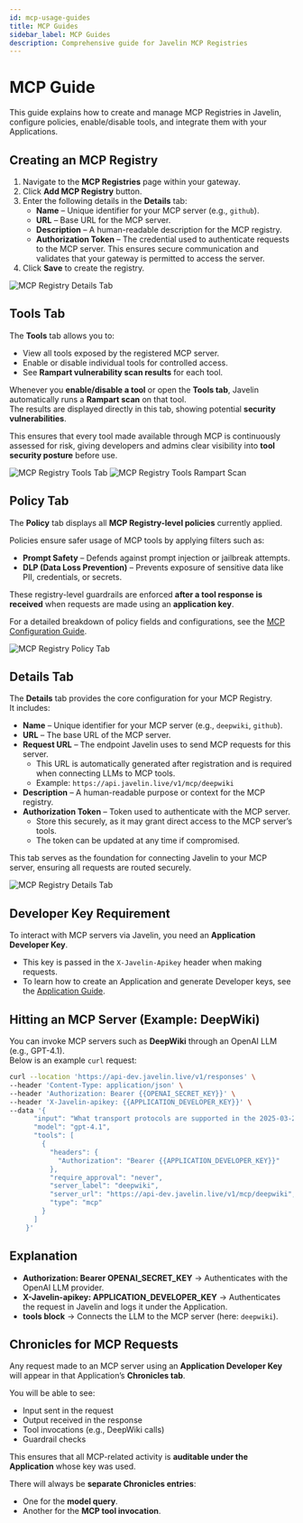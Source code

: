 ```yaml
---
id: mcp-usage-guides
title: MCP Guides
sidebar_label: MCP Guides
description: Comprehensive guide for Javelin MCP Registries
---
```


# MCP Guide

This guide explains how to create and manage MCP Registries in Javelin, configure policies, enable/disable tools, and integrate them with your Applications.


## Creating an MCP Registry

1. Navigate to the **MCP Registries** page within your gateway.  
2. Click **Add MCP Registry** button.  
3. Enter the following details in the **Details** tab:  
   - **Name** – Unique identifier for your MCP server (e.g., `github`).  
   - **URL** – Base URL for the MCP server.  
   - **Description** – A human-readable description for the MCP registry.  
   - **Authorization Token** – The credential used to authenticate requests to the MCP server. This ensures secure communication and validates that your gateway is permitted to access the server.  
4. Click **Save** to create the registry.  

![MCP Registry Details Tab](/img/mcp/registerMCP.png)

## Tools Tab

The **Tools** tab allows you to:

- View all tools exposed by the registered MCP server.  
- Enable or disable individual tools for controlled access.  
- See **Rampart vulnerability scan results** for each tool.  

Whenever you **enable/disable a tool** or open the **Tools tab**, Javelin automatically runs a **Rampart scan** on that tool.  
The results are displayed directly in this tab, showing potential **security vulnerabilities**.  

This ensures that every tool made available through MCP is continuously assessed for risk, giving developers and admins clear visibility into **tool security posture** before use.  

![MCP Registry Tools Tab](/img/mcp/mcpTools.png)
![MCP Registry Tools Rampart Scan](/img/mcp/mcpRampartScan.png)

## Policy Tab

The **Policy** tab displays all **MCP Registry-level policies** currently applied.  

Policies ensure safer usage of MCP tools by applying filters such as:  

- **Prompt Safety** – Defends against prompt injection or jailbreak attempts.  
- **DLP (Data Loss Prevention)** – Prevents exposure of sensitive data like PII, credentials, or secrets.  

These registry-level guardrails are enforced **after a tool response is received** when requests are made using an **application key**.  

For a detailed breakdown of policy fields and configurations, see the [MCP Configuration Guide](./mcp-configuration).  

![MCP Registry Policy Tab](/img/mcp/mcpPolicy.png)

## Details Tab

The **Details** tab provides the core configuration for your MCP Registry.  
It includes:  

- **Name** – Unique identifier for your MCP server (e.g., `deepwiki`, `github`).  
- **URL** – The base URL of the MCP server.  
- **Request URL** – The endpoint Javelin uses to send MCP requests for this server.  
  - This URL is automatically generated after registration and is required when connecting LLMs to MCP tools.  
  - Example: `https://api.javelin.live/v1/mcp/deepwiki`  
- **Description** – A human-readable purpose or context for the MCP registry.  
- **Authorization Token** – Token used to authenticate with the MCP server.  
  - Store this securely, as it may grant direct access to the MCP server’s tools.  
  - The token can be updated at any time if compromised.  

This tab serves as the foundation for connecting Javelin to your MCP server, ensuring all requests are routed securely.  

![MCP Registry Details Tab](/img/mcp/mcpDetails.png)


## Developer Key Requirement

To interact with MCP servers via Javelin, you need an **Application Developer Key**.  
- This key is passed in the `X-Javelin-Apikey` header when making requests.  
- To learn how to create an Application and generate Developer keys, see the [Application Guide](./application-usage-guides).  


## Hitting an MCP Server (Example: DeepWiki)

You can invoke MCP servers such as **DeepWiki** through an OpenAI LLM (e.g., GPT-4.1).  
Below is an example `curl` request:

```bash
curl --location 'https://api-dev.javelin.live/v1/responses' \
--header 'Content-Type: application/json' \
--header 'Authorization: Bearer {{OPENAI_SECRET_KEY}}' \
--header 'X-Javelin-apikey: {{APPLICATION_DEVELOPER_KEY}}' \
--data '{
      "input": "What transport protocols are supported in the 2025-03-26 version of the MCP spec?",
      "model": "gpt-4.1",
      "tools": [
        {
          "headers": {
            "Authorization": "Bearer {{APPLICATION_DEVELOPER_KEY}}"
          },
          "require_approval": "never",
          "server_label": "deepwiki",
          "server_url": "https://api-dev.javelin.live/v1/mcp/deepwiki",
          "type": "mcp"
        }
      ]
    }'
```

## Explanation

- **Authorization: Bearer OPENAI_SECRET_KEY** → Authenticates with the OpenAI LLM provider.  
- **X-Javelin-apikey: APPLICATION_DEVELOPER_KEY** → Authenticates the request in Javelin and logs it under the Application.  
- **tools block** → Connects the LLM to the MCP server (here: `deepwiki`).  


## Chronicles for MCP Requests

Any request made to an MCP server using an **Application Developer Key** will appear in that Application’s **Chronicles tab**.  

You will be able to see:  
- Input sent in the request  
- Output received in the response  
- Tool invocations (e.g., DeepWiki calls)  
- Guardrail checks  

This ensures that all MCP-related activity is **auditable under the Application** whose key was used.  

There will always be **separate Chronicles entries**:  
- One for the **model query**.  
- Another for the **MCP tool invocation**.  